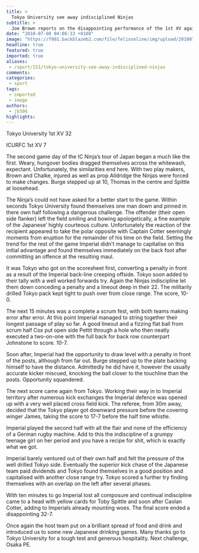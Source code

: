 ```yaml
---
title: >
  Tokyo University see away indisciplined Ninjas
subtitle: >
  Joe Brown reports on the disappointing performance of the 1st XV against Tokyo University
date: "2010-07-08 04:06:33 +0100"
image: "https://f001.backblazeb2.com/file/felixonline/img/upload/201007080455-jn104-ICvsToky.jpg"
headline: true
featured: true
imported: true
aliases:
 - /sport/151/tokyo-university-see-away-indisciplined-ninjas
comments:
categories:
 - sport
tags:
 - imported
 - image
authors:
 - jb306
highlights:
---
```


Tokyo University 1st XV 32

ICURFC 1st XV 7

The second game day of the IC Ninja’s tour of Japan began a much like the first. Weary, hungover bodies dragged themselves across the whitewash, expectant. Unfortunately, the similarities end here. With two play makers, Brown and Chalke, injured as well as prop Alldridge the Ninjas were forced to make changes. Burge stepped up at 10, Thomas in the centre and Spittle at loosehead.

The Ninja’s could not have asked for a better start to the game. Within seconds Tokyo University found themselves one man down and pinned in there own half following a dangerous challenge. The offender (their open side flanker) left the field smiling and bowing apologetically, a fine example of the Japanese’ highly courteous culture. Unfortunately the reaction of the recipient appeared to take the polar opposite with Captain Cotter seemingly moments from eruption for the remainder of his time on the field. Setting the trend for the rest of the game Imperial didn’t manage to capitalise on this initial advantage and found themselves immediately on the back foot after committing an offence at the resulting maul.

It was Tokyo who got on the scoresheet first, converting a penalty in front as a result of the Imperial back-line creeping offside. Tokyo soon added to their tally with a well worked forwards try. Again the Ninjas indiscipline let them down conceding a penalty and a lineout deep in their 22. The militarily drilled Tokyo pack kept tight to push over from close range. The score, 10-0.

The next 15 minutes was a complete a scrum fest, with both teams making error after error. At this point Imperial managed to string together their longest passage of play so far. A good lineout and a fizzing flat ball from scrum half Cox put open side Pettit through a hole who then neatly executed a two-on-one with the full back for back row counterpart Johnstone to score. 10-7.

Soon after, Imperial had the opportunity to draw level with a penalty in front of the posts, although from far out. Burge stepped up to the plate backing himself to have the distance. Admittedly he did have it, however the usually accurate kicker miscued, knocking the ball closer to the touchline than the posts. Opportunity squandered.

The next score came again from Tokyo. Working their way in to Imperial territory after numerous kick exchanges the Imperial defence was opened up with a very well placed cross field kick. The referee, from 30m away, decided that the Tokyo player got downward pressure before the covering winger James, taking the score to 17-7 before the half time whistle.

Imperial played the second half with all the flair and none of the efficiency of a German rugby machine. Add to this the indiscipline of a grumpy teenage girl on her period and you have a recipe for shit, which is exactly what we got.

Imperial barely ventured out of their own half and felt the pressure of the well drilled Tokyo side. Eventually the superior kick chase of the Japanese team paid dividends and Tokyo found themselves in a good position and capitalised with another close range try. Tokyo scored a further try finding themselves with an overlap on the left after several phases.

With ten minutes to go Imperial lost all composure and continual indiscipline came to a head with yellow cards for Toby Spittle and soon after Caolan Cotter, adding to Imperials already mounting woes. The final score ended a disappointing 32-7.

Once again the host team put on a brilliant spread of food and drink and introduced us to some new Japanese drinking games. Many thanks go to Tokyo University for a tough test and generous hospitality. Next challenge, Osaka PE.
